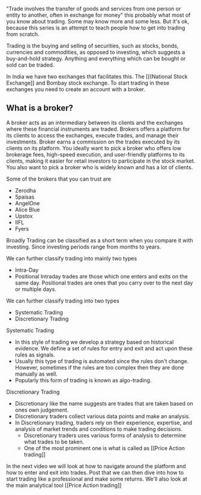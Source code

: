 "Trade involves the transfer of goods and services from one person or entity to another, often in exchange for money" this probably what most of you know about trading. Some may know more and some less. But it's ok, because this series is an attempt to teach people how to get into trading from scratch.

Trading is the buying and selling of securities, such as stocks, bonds, currencies and commodities, as opposed to investing, which suggests a buy-and-hold strategy. Anything and everything which can be bought or sold can be traded. 

In India we have two exchanges that facilitates this. The [[(National Stock Exchange]] and Bombay stock exchange. To start trading in these exchanges you need to create an account with a broker.

## What is a broker?
A broker acts as an intermediary between its clients and the exchanges where these financial instruments are traded. Brokers offers a platform for its clients to access the exchanges, execute trades, and manage their investments. Broker earns a commission on the trades executed by its clients on its platform. You ideally want to pick a broker who offers low brokerage fees, high-speed execution, and user-friendly platforms to its clients, making it easier for retail investors to participate in the stock market. You also want to pick a broker who is widely known and has a lot of clients.

Some of the brokers that you can trust are
- Zerodha
- 5paisas
- AngelOne
- Alice Blue
- Upstox
- IIFL
- Fyers

Broadly Trading can be classified as a short term when you compare it with investing. Since investing periods range from months to years.

We can further classify trading into mainly two types
- Intra-Day
- Positional
Intraday trades are those which one enters and exits on the same day. Positional trades are ones that you carry over to the next day or multiple days.

We can further classify trading into two types
- Systematic Trading
- Discretionary Trading

Systematic Trading
-  In this style of trading we develop a strategy based on historical evidence. We define a set of rules for entry and exit and act upon these rules as signals.
- Usually this type of trading is automated since the rules don't change. However, sometimes if the rules are too complex then they are done manually as well.
- Popularly this form of trading is known as algo-trading.

Discretionary Trading
- Discretionary like the name suggests are trades that are taken based on ones own judgement.
- Discretionary traders collect various data points and make an analysis.
- In Discretionary trading, traders rely on their experience, expertise, and analysis of market trends and conditions to make trading decisions.
	- Discretionary traders uses various forms of analysis to determine what trades to be taken. 
	- One of the most prominent one is what is called as [[Price Action trading]]

In the next video we will look at how to navigate around the platform and how to enter and exit into trades. Post that we can then dive into how to start trading like a professional and make some returns. We'll also look at the main analytical tool [[Price Action trading]]